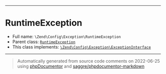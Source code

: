 ***

# RuntimeException

* Full name: `\Zend\Config\Exception\RuntimeException`
* Parent class: [`RuntimeException`](../../../RuntimeException.md)
* This class implements:
  [`\Zend\Config\Exception\ExceptionInterface`](./ExceptionInterface.md)

***
> Automatically generated from source code comments on 2022-06-25 using [phpDocumentor](http://www.phpdoc.org/) and [saggre/phpdocumentor-markdown](https://github.com/Saggre/phpDocumentor-markdown)
